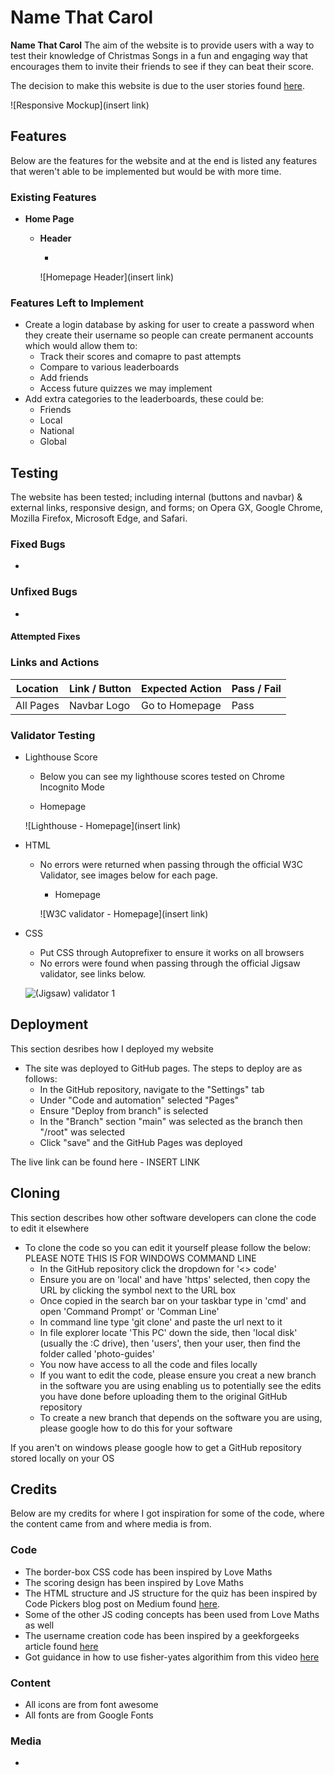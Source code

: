 # Name That Carol

**Name That Carol** The aim of the website is to provide users with a way to test their knowledge of Christmas Songs in a fun and engaging way that encourages them to invite their friends to see if they can beat their score.

The decision to make this website is due to the user stories found [here](userstory.md).

![Responsive Mockup](insert link)

## Features 

Below are the features for the website and at the end is listed any features that weren't able to be implemented but would be with more time.

### Existing Features

- __Home Page__

  - __Header__

    - 
    
    ![Homepage Header](insert link)

### Features Left to Implement

- Create a login database by asking for user to create a password when they create their username so people can create permanent accounts which would allow them to:
  - Track their scores and comapre to past attempts
  - Compare to various leaderboards
  - Add friends
  - Access future quizzes we may implement
- Add extra categories to the leaderboards, these could be:
  - Friends
  - Local
  - National
  - Global

## Testing 

The website has been tested; including internal (buttons and navbar) & external links, responsive design, and forms; on Opera GX, Google Chrome, Mozilla Firefox, Microsoft Edge, and Safari.

### Fixed Bugs

- 

### Unfixed Bugs

- 

#### Attempted Fixes



### Links and Actions

| Location | Link / Button | Expected Action | Pass / Fail |
| --- | --- | --- | --- |
| All Pages | Navbar Logo | Go to Homepage | Pass |

### Validator Testing 

- Lighthouse Score
  - Below you can see my lighthouse scores tested on Chrome Incognito Mode

  - Homepage

  ![Lighthouse - Homepage](insert link)

- HTML
  - No errors were returned when passing through the official W3C Validator, see images below for each page.

    - Homepage
      
    ![W3C validator - Homepage](insert link)
    

- CSS
  - Put CSS through Autoprefixer to ensure it works on all browsers
  - No errors were found when passing through the official Jigsaw validator, see links below.
  
   ![(Jigsaw) validator 1](insertlink)

## Deployment

This section desribes how I deployed my website

- The site was deployed to GitHub pages. The steps to deploy are as follows: 
  - In the GitHub repository, navigate to the "Settings" tab 
  - Under "Code and automation" selected "Pages"
  - Ensure "Deploy from branch" is selected
  - In the "Branch" section "main" was selected as the branch then "/root" was selected
  - Click "save" and the GitHub Pages was deployed

The live link can be found here - INSERT LINK

## Cloning

This section describes how other software developers can clone the code to edit it elsewhere

- To clone the code so you can edit it yourself please follow the below:
PLEASE NOTE THIS IS FOR WINDOWS COMMAND LINE
  - In the GitHub repository click the dropdown for '<> code'
  - Ensure you are on 'local' and have 'https' selected, then copy the URL by clicking the symbol next to the URL box
  - Once copied in the search bar on your taskbar type in 'cmd' and open 'Command Prompt' or 'Comman Line'
  - In command line type 'git clone' and paste the url next to it
  - In file explorer locate 'This PC' down the side, then 'local disk' (usually the :C drive), then 'users', then your user, then find the folder called 'photo-guides'
  - You now have access to all the code and files locally
  - If you want to edit the code, please ensure you creat a new branch in the software you are using enabling us to potentially see the edits you have done before uploading them to the original GitHub repository
  - To create a new branch that depends on the software you are using, please google how to do this for your software

If you aren't on windows please google how to get a GitHub repository stored locally on your OS

 
## Credits 

Below are my credits for where I got inspiration for some of the code, where the content came from and where media is from.

### Code

- The border-box CSS code has been inspired by Love Maths
- The scoring design has been inspired by Love Maths
- The HTML structure and JS structure for the quiz has been inspired by Code Pickers blog post on Medium found [here](https://medium.com/@codepicker57/building-an-interactive-quiz-with-html-css-and-javascript-efe9bd8129e2).
- Some of the other JS coding concepts has been used from Love Maths as well
- The username creation code has been inspired by a geekforgeeks article found [here](https://www.geeksforgeeks.org/how-to-create-a-textfield-to-enter-a-username-and-save-it-on-a-website/)
- Got guidance in how to use fisher-yates algorithim from this video [here](https://www.youtube.com/watch?v=FGAUekwri1Q)

### Content 

- All icons are from font awesome
- All fonts are from Google Fonts

### Media

- 
